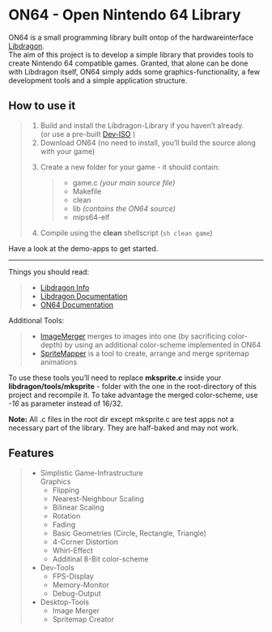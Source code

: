 <h1 id="on64-open-nintendo-64-library">ON64 - Open Nintendo 64 Library</h1>

<p>ON64 is a small programming library built ontop of the hardwareinterface <a href="https://github.com/DragonMinded/libdragon">Libdragon</a>. <br>
The aim of this project is to develop a simple library that provides tools to create Nintendo 64 compatible games. Granted, that alone can be done with Libdragon itself, ON64 simply adds some graphics-functionality, a few development tools and a simple application structure.</p>

<h2 id="how-to-use-it">How to use it</h2>

<blockquote>
  <ol>
  <li>Build and install the Libdragon-Library if you haven’t already. <br>
  (or use a pre-built <a href="https://www.neoflash.com/forum/index.php?topic=7444.0">Dev-ISO</a> )</li>
  <li>Download ON64 (no need to install, you’ll build the source along with your game)</li>
  <li><p>Create a new folder for your game - it should contain:</p>
  
  <blockquote>
    <ul><li><i class="icon-file"></i> game.c <em>(your main source file)</em></li>
    <li><i class="icon-file"></i> Makefile</li>
    <li><i class="icon-file"></i> clean</li>
    <li><i class="icon-folder-open"></i> lib <em>(contains the ON64 source)</em></li>
    <li><i class="icon-folder-open"></i> mips64-elf</li></ul>
  </blockquote></li>
  <li><p>Compile using the <i class="icon-cog"></i><strong>clean</strong> shellscript (<code>sh clean game</code>)</p></li>
  </ol>
</blockquote>

<p>Have a look at the demo-apps to get started.</p>

<hr>

<p>Things you should read:</p>

<blockquote>
  <ul>
  <li><a href="https://dragonminded.com/n64dev/">Libdragon Info</a></li>
  <li><a href="https://dragonminded.com/n64dev/libdragon/doxygen/group__libdragon.html">Libdragon Documentation</a></li>
  <li><a href="http://does-not-exist-yet">ON64 Documentation</a></li>
  </ul>
</blockquote>

<p>Additional Tools:</p>

<blockquote>
  <ul>
  <li><a href="https://github.com/TheRDavid/ImageMerge">ImageMerger</a> merges to images into one (by sacrificing color-depth) by using an additional color-scheme implemented in ON64</li>
  <li><a href="https://github.com/TheRDavid/Spritemapper">SpriteMapper</a> is a tool to create, arrange and merge spritemap animations</li>
  </ul>
</blockquote>

<p>To use these tools you’ll need to replace <i class="icon-file"></i><strong>mksprite.c</strong> inside your <i class="icon-folder-open"></i><strong>libdragon/tools/mksprite</strong> - folder with the one in the root-directory of this project and recompile it. To take advantage the merged color-scheme, use <em>-16</em> as parameter instead of 16/32.</p>

<p><strong>Note:</strong> All .c files in the root dir except mksprite.c are test apps not a necessary part of the library. They are half-baked and may not work.</p>

<h2 id="features">Features</h2>

<blockquote>
  <ul>
  <li>Simplistic Game-Infrastructure <br>
  Graphics <br>
  <ul><li>Flipping</li>
  <li>Nearest-Neighbour Scaling</li>
  <li>Bilinear Scaling</li>
  <li>Rotation</li>
  <li>Fading</li>
  <li>Basic Geometries (Circle, Rectangle, Triangle)</li>
  <li>4-Corner Distortion</li>
  <li>Whirl-Effect</li>
  <li>Additinal 8-Bit color-scheme</li></ul></li>
  <li>Dev-Tools <br>
  <ul><li>FPS-Display</li>
  <li>Memory-Monitor</li>
  <li>Debug-Output</li></ul></li>
  <li>Desktop-Tools <br>
  <ul><li>Image Merger</li>
  <li>Spritemap Creator</li></ul></li>
  </ul>
</blockquote>